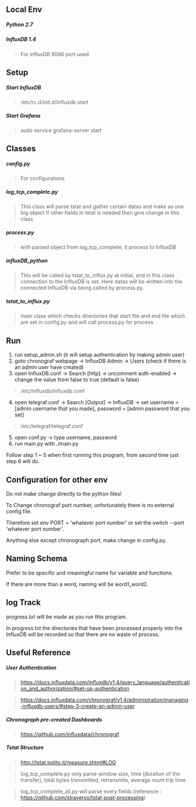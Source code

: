 ## Local Env

##### Python 2.7

##### InfluxDB 1.4

> For influxDB 8086 port used

## Setup

##### Start InfluxDB

> /etc/rc.d/init.d/influxdb start

##### Start Grafana

> sudo service grafana-server start

## Classes

##### config.py

> For configurations

##### log_tcp_complete.py

> This class will parse tstat and gather certain datas and make as one big object
> If other fields in tstat is needed then give change in this class

##### process.py

> with parsed object from log_tcp_complete, it process to InfluxDB

##### influxDB_python

> This will be called by tstat_to_influx.py at initial, and in this class connection to the InfluxDB is set.
> Here datas will be written into the connected InfluxDB via being called by process.py.

##### tstat_to_influx.py

> main class which checks directories that start file and end file which are set in config.py and will call process.py for process

## Run

1. run setup_admin.sh (it will setup authentication by making admin user)
2. goto chronograf webpage -> InfluxDB Admin -> Users (check if there is an admin user have created)
3. open InfluxDB.conf -> Search [http] -> uncomment auth-enabled -> change the value from false to true (default is false)
> /etc/influxdb/influxdb.conf
4. open telegraf.conf -> Search [Output] -> InfluxDB -> set username = [admin username that you made], password = [admin password that you set]
> /etc/telegraf/telegraf.conf
5. open conf.py -> type username, password
6. run main.py with ./main.py

Follow step 1 ~ 5 when first running this program, from second time just step 6 will do.


## Configuration for other env

Do not make change directly to the python files!

To Change chronograf port number, unfortunately there is no external config file.

Therefore set env PORT = 'whatever port number' or set the switch --port 'whatever port number'.

Anything else except chronograph port, make change in config.py.

## Naming Schema

Prefer to be specific and meaningful name for variable and functions.

If there are more than a word, naming will be word1_word2.

## log Track

progress.txt will be made as you run this program.

In progress.txt the directories that have been processed properly into the InfluxDB will be recorded so that there are no waste of process.

## Useful Reference

##### User Authentication

> https://docs.influxdata.com/influxdb/v1.4/query_language/authentication_and_authorization/#set-up-authentication

> https://docs.influxdata.com/chronograf/v1.4/administration/managing-influxdb-users/#step-3-create-an-admin-user

##### Chronograph pre-created Dashboards

> https://github.com/influxdata/chronograf

##### Tstat Structure

> http://tstat.polito.it/measure.shtml#LOG

> log_tcp_complete.py only parse window size, time (duration of the transfer), total bytes transmitted, retransmits, average rount trip time

> log_tcp_complete_all.py will parse every fields (reference : https://github.com/straverso/tstat-post-processing)
